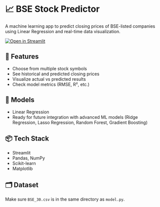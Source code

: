 # 📈 BSE Stock Predictor

A machine learning app to predict closing prices of BSE-listed companies using Linear Regression and real-time data visualization.

[![Open in Streamlit](https://static.streamlit.io/badges/streamlit_badge_black_white.svg)](https://bse-stock-predictor--naveen-gunasekaran-1.streamlit.app/)

## 🔧 Features
- Choose from multiple stock symbols
- See historical and predicted closing prices
- Visualize actual vs predicted results
- Check model metrics (RMSE, R², etc.)

## 🧠 Models
- Linear Regression
- Ready for future integration with advanced ML models (Ridge Regression, Lasso Regression, Random Forest, Gradient Boosting)

## 📦 Tech Stack
- Streamlit
- Pandas, NumPy
- Scikit-learn
- Matplotlib

## 🗂 Dataset
Make sure `BSE_30.csv` is in the same directory as `model.py`.
